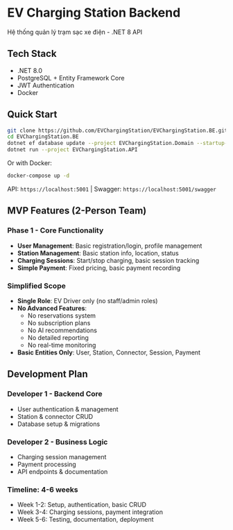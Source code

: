 # EV Charging Station Backend

Hệ thống quản lý trạm sạc xe điện - .NET 8 API

## Tech Stack
- .NET 8.0
- PostgreSQL + Entity Framework Core
- JWT Authentication
- Docker

## Quick Start

```bash
git clone https://github.com/EVChargingStation/EVChargingStation.BE.git
cd EVChargingStation.BE
dotnet ef database update --project EVChargingStation.Domain --startup-project EVChargingStation.API
dotnet run --project EVChargingStation.API
```

Or with Docker:
```bash
docker-compose up -d
```

API: `https://localhost:5001` | Swagger: `https://localhost:5001/swagger`

## MVP Features (2-Person Team)

### Phase 1 - Core Functionality
- **User Management**: Basic registration/login, profile management
- **Station Management**: Basic station info, location, status
- **Charging Sessions**: Start/stop charging, basic session tracking
- **Simple Payment**: Fixed pricing, basic payment recording

### Simplified Scope
- **Single Role**: EV Driver only (no staff/admin roles)
- **No Advanced Features**: 
  - No reservations system
  - No subscription plans  
  - No AI recommendations
  - No detailed reporting
  - No real-time monitoring
- **Basic Entities Only**: User, Station, Connector, Session, Payment

## Development Plan

### Developer 1 - Backend Core
- User authentication & management
- Station & connector CRUD
- Database setup & migrations

### Developer 2 - Business Logic  
- Charging session management
- Payment processing
- API endpoints & documentation

### Timeline: 4-6 weeks
- Week 1-2: Setup, authentication, basic CRUD
- Week 3-4: Charging sessions, payment integration
- Week 5-6: Testing, documentation, deployment